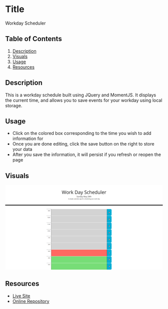 # Title
Workday Scheduler

## Table of Contents
1. [Description](#description)
2. [Visuals](#visuals)
3. [Usage](#usage)
4. [Resources](#resources)

## Description
This is a workday schedule built using JQuery and MomentJS. It displays the current time, and allows you to save events for your workday using local storage.

## Usage
- Click on the colored box corresponding to the time you wish to add information for
- Once you are done editing, click the save button on the right to store your data
- After you save the information, it will persist if you refresh or reopen the page

## Visuals
![Website Image](Work-Day-Scheduler.png)

## Resources
- [Live Site](https://jthefox.github.io/workday-scheduler/)
- [Online Repository](https://github.com/JtheFox/workday-scheduler/)
